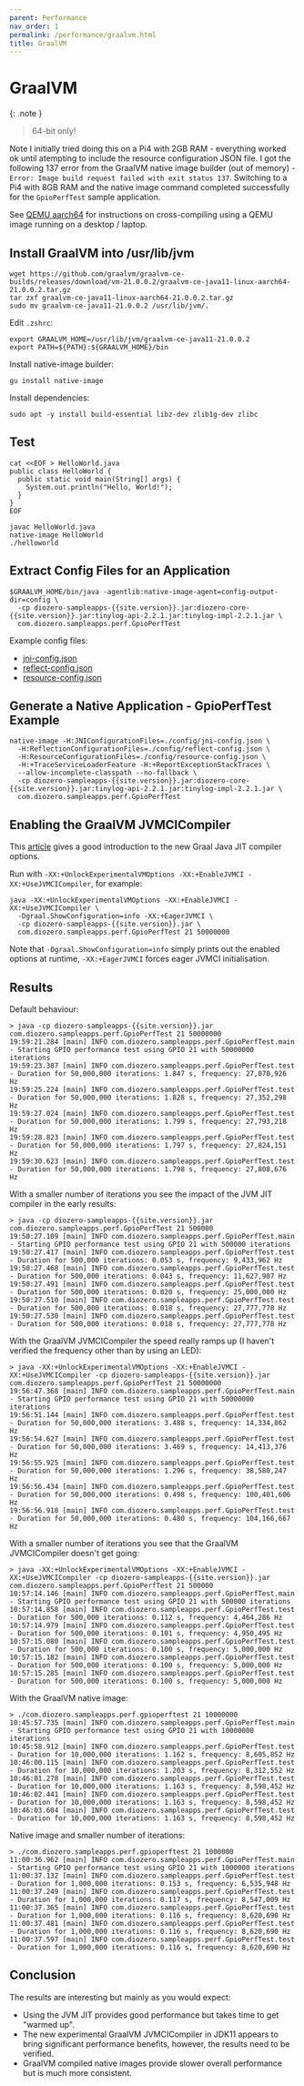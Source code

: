 ```yaml
---
parent: Performance
nav_order: 1
permalink: /performance/graalvm.html
title: GraalVM
---
```


# GraalVM

{: .note }
> 64-bit only!

Note I initially tried doing this on a Pi4 with 2GB RAM - everything worked ok until atempting to
include the resource configuration JSON file. I got the following 137 error from the GraalVM native
image builder (out of memory) - `Error: Image build request failed with exit status 137`.
Switching to a Pi4 with 8GB RAM and the native image command completed successfully for the
`GpioPerfTest` sample application.

See [QEMU aarch64](../8_internals/7_qemuaarch64.md) for instructions on cross-compiling using a
QEMU image running on a desktop / laptop.

## Install GraalVM into /usr/lib/jvm

```shell
wget https://github.com/graalvm/graalvm-ce-builds/releases/download/vm-21.0.0.2/graalvm-ce-java11-linux-aarch64-21.0.0.2.tar.gz
tar zxf graalvm-ce-java11-linux-aarch64-21.0.0.2.tar.gz
sudo mv graalvm-ce-java11-21.0.0.2 /usr/lib/jvm/.
```

Edit `.zshrc`:

```shell
export GRAALVM_HOME=/usr/lib/jvm/graalvm-ce-java11-21.0.0.2
export PATH=${PATH}:${GRAALVM_HOME}/bin
```

Install native-image builder:

```shell
gu install native-image
```

Install dependencies:

```shell
sudo apt -y install build-essential libz-dev zlib1g-dev zlibc
```

## Test

```shell
cat <<EOF > HelloWorld.java
public class HelloWorld {
  public static void main(String[] args) {
    System.out.println("Hello, World!");
  }
}
EOF

javac HelloWorld.java
native-image HelloWorld
./helloworld
```

## Extract Config Files for an Application

```shell
$GRAALVM_HOME/bin/java -agentlib:native-image-agent=config-output-dir=config \
  -cp diozero-sampleapps-{{site.version}}.jar:diozero-core-{{site.version}}.jar:tinylog-api-2.2.1.jar:tinylog-impl-2.2.1.jar \
  com.diozero.sampleapps.perf.GpioPerfTest
```

Example config files:

* [jni-config.json](https://github.com/mattjlewis/diozero/blob/master/src/main/graalvm/config/jni-config.json)
* [reflect-config.json](https://github.com/mattjlewis/diozero/blob/master/src/main/graalvm/config/reflect-config.json)
* [resource-config.json](https://github.com/mattjlewis/diozero/blob/master/src/main/graalvm/config/resource-config.json)

## Generate a Native Application - GpioPerfTest Example

```shell
native-image -H:JNIConfigurationFiles=./config/jni-config.json \
  -H:ReflectionConfigurationFiles=./config/reflect-config.json \
  -H:ResourceConfigurationFiles=./config/resource-config.json \
  -H:+TraceServiceLoaderFeature -H:+ReportExceptionStackTraces \
  --allow-incomplete-classpath --no-fallback \
  -cp diozero-sampleapps-{{site.version}}.jar:diozero-core-{{site.version}}.jar:tinylog-api-2.2.1.jar:tinylog-impl-2.2.1.jar \
  com.diozero.sampleapps.perf.GpioPerfTest
```

## Enabling the GraalVM JVMCICompiler

This [article](https://www.baeldung.com/graal-java-jit-compiler) gives a good introduction to the
new Graal Java JIT compiler options.

Run with `-XX:+UnlockExperimentalVMOptions -XX:+EnableJVMCI -XX:+UseJVMCICompiler`, for example:

```shell
java -XX:+UnlockExperimentalVMOptions -XX:+EnableJVMCI -XX:+UseJVMCICompiler \
  -Dgraal.ShowConfiguration=info -XX:+EagerJVMCI \
  -cp diozero-sampleapps-{{site.version}}.jar \
  com.diozero.sampleapps.perf.GpioPerfTest 21 50000000
```

Note that `-Dgraal.ShowConfiguration=info` simply prints out the enabled options at runtime,
`-XX:+EagerJVMCI` forces eager JVMCI initialisation.

## Results

Default behaviour:

```shell
> java -cp diozero-sampleapps-{{site.version}}.jar com.diozero.sampleapps.perf.GpioPerfTest 21 50000000
19:59:21.284 [main] INFO com.diozero.sampleapps.perf.GpioPerfTest.main - Starting GPIO performance test using GPIO 21 with 50000000 iterations
19:59:23.387 [main] INFO com.diozero.sampleapps.perf.GpioPerfTest.test - Duration for 50,000,000 iterations: 1.847 s, frequency: 27,070,926 Hz
19:59:25.224 [main] INFO com.diozero.sampleapps.perf.GpioPerfTest.test - Duration for 50,000,000 iterations: 1.828 s, frequency: 27,352,298 Hz
19:59:27.024 [main] INFO com.diozero.sampleapps.perf.GpioPerfTest.test - Duration for 50,000,000 iterations: 1.799 s, frequency: 27,793,218 Hz
19:59:28.823 [main] INFO com.diozero.sampleapps.perf.GpioPerfTest.test - Duration for 50,000,000 iterations: 1.797 s, frequency: 27,824,151 Hz
19:59:30.623 [main] INFO com.diozero.sampleapps.perf.GpioPerfTest.test - Duration for 50,000,000 iterations: 1.798 s, frequency: 27,808,676 Hz
```

With a smaller number of iterations you see the impact of the JVM JIT compiler in the early results:

```shell
> java -cp diozero-sampleapps-{{site.version}}.jar com.diozero.sampleapps.perf.GpioPerfTest 21 500000
19:50:27.109 [main] INFO com.diozero.sampleapps.perf.GpioPerfTest.main - Starting GPIO performance test using GPIO 21 with 500000 iterations
19:50:27.417 [main] INFO com.diozero.sampleapps.perf.GpioPerfTest.test - Duration for 500,000 iterations: 0.053 s, frequency: 9,433,962 Hz
19:50:27.468 [main] INFO com.diozero.sampleapps.perf.GpioPerfTest.test - Duration for 500,000 iterations: 0.043 s, frequency: 11,627,907 Hz
19:50:27.491 [main] INFO com.diozero.sampleapps.perf.GpioPerfTest.test - Duration for 500,000 iterations: 0.020 s, frequency: 25,000,000 Hz
19:50:27.510 [main] INFO com.diozero.sampleapps.perf.GpioPerfTest.test - Duration for 500,000 iterations: 0.018 s, frequency: 27,777,778 Hz
19:50:27.530 [main] INFO com.diozero.sampleapps.perf.GpioPerfTest.test - Duration for 500,000 iterations: 0.018 s, frequency: 27,777,778 Hz
```

With the GraalVM JVMCICompiler the speed really ramps up (I haven't verified the frequency other than by using an LED):

```shell
> java -XX:+UnlockExperimentalVMOptions -XX:+EnableJVMCI -XX:+UseJVMCICompiler -cp diozero-sampleapps-{{site.version}}.jar com.diozero.sampleapps.perf.GpioPerfTest 21 50000000
19:56:47.368 [main] INFO com.diozero.sampleapps.perf.GpioPerfTest.main - Starting GPIO performance test using GPIO 21 with 50000000 iterations
19:56:51.144 [main] INFO com.diozero.sampleapps.perf.GpioPerfTest.test - Duration for 50,000,000 iterations: 3.488 s, frequency: 14,334,862 Hz
19:56:54.627 [main] INFO com.diozero.sampleapps.perf.GpioPerfTest.test - Duration for 50,000,000 iterations: 3.469 s, frequency: 14,413,376 Hz
19:56:55.925 [main] INFO com.diozero.sampleapps.perf.GpioPerfTest.test - Duration for 50,000,000 iterations: 1.296 s, frequency: 38,580,247 Hz
19:56:56.434 [main] INFO com.diozero.sampleapps.perf.GpioPerfTest.test - Duration for 50,000,000 iterations: 0.498 s, frequency: 100,401,606 Hz
19:56:56.918 [main] INFO com.diozero.sampleapps.perf.GpioPerfTest.test - Duration for 50,000,000 iterations: 0.480 s, frequency: 104,166,667 Hz
```

With a smaller number of iterations you see that the GraalVM JVMCICompiler doesn't get going:

```shell
> java -XX:+UnlockExperimentalVMOptions -XX:+EnableJVMCI -XX:+UseJVMCICompiler -cp diozero-sampleapps-{{site.version}}.jar com.diozero.sampleapps.perf.GpioPerfTest 21 500000
10:57:14.146 [main] INFO com.diozero.sampleapps.perf.GpioPerfTest.main - Starting GPIO performance test using GPIO 21 with 500000 iterations
10:57:14.858 [main] INFO com.diozero.sampleapps.perf.GpioPerfTest.test - Duration for 500,000 iterations: 0.112 s, frequency: 4,464,286 Hz
10:57:14.979 [main] INFO com.diozero.sampleapps.perf.GpioPerfTest.test - Duration for 500,000 iterations: 0.101 s, frequency: 4,950,495 Hz
10:57:15.080 [main] INFO com.diozero.sampleapps.perf.GpioPerfTest.test - Duration for 500,000 iterations: 0.100 s, frequency: 5,000,000 Hz
10:57:15.182 [main] INFO com.diozero.sampleapps.perf.GpioPerfTest.test - Duration for 500,000 iterations: 0.100 s, frequency: 5,000,000 Hz
10:57:15.285 [main] INFO com.diozero.sampleapps.perf.GpioPerfTest.test - Duration for 500,000 iterations: 0.100 s, frequency: 5,000,000 Hz
```

With the GraalVM native image:

```shell
> ./com.diozero.sampleapps.perf.gpioperftest 21 10000000
10:45:57.735 [main] INFO com.diozero.sampleapps.perf.GpioPerfTest.main - Starting GPIO performance test using GPIO 21 with 10000000 iterations
10:45:58.912 [main] INFO com.diozero.sampleapps.perf.GpioPerfTest.test - Duration for 10,000,000 iterations: 1.162 s, frequency: 8,605,852 Hz
10:46:00.115 [main] INFO com.diozero.sampleapps.perf.GpioPerfTest.test - Duration for 10,000,000 iterations: 1.203 s, frequency: 8,312,552 Hz
10:46:01.278 [main] INFO com.diozero.sampleapps.perf.GpioPerfTest.test - Duration for 10,000,000 iterations: 1.163 s, frequency: 8,598,452 Hz
10:46:02.441 [main] INFO com.diozero.sampleapps.perf.GpioPerfTest.test - Duration for 10,000,000 iterations: 1.163 s, frequency: 8,598,452 Hz
10:46:03.604 [main] INFO com.diozero.sampleapps.perf.GpioPerfTest.test - Duration for 10,000,000 iterations: 1.163 s, frequency: 8,598,452 Hz
```

Native image and smaller number of iterations:

```shell
> ./com.diozero.sampleapps.perf.gpioperftest 21 1000000
11:00:36.962 [main] INFO com.diozero.sampleapps.perf.GpioPerfTest.main - Starting GPIO performance test using GPIO 21 with 1000000 iterations
11:00:37.132 [main] INFO com.diozero.sampleapps.perf.GpioPerfTest.test - Duration for 1,000,000 iterations: 0.153 s, frequency: 6,535,948 Hz
11:00:37.249 [main] INFO com.diozero.sampleapps.perf.GpioPerfTest.test - Duration for 1,000,000 iterations: 0.117 s, frequency: 8,547,009 Hz
11:00:37.365 [main] INFO com.diozero.sampleapps.perf.GpioPerfTest.test - Duration for 1,000,000 iterations: 0.116 s, frequency: 8,620,690 Hz
11:00:37.481 [main] INFO com.diozero.sampleapps.perf.GpioPerfTest.test - Duration for 1,000,000 iterations: 0.116 s, frequency: 8,620,690 Hz
11:00:37.597 [main] INFO com.diozero.sampleapps.perf.GpioPerfTest.test - Duration for 1,000,000 iterations: 0.116 s, frequency: 8,620,690 Hz
```

## Conclusion

The results are interesting but mainly as you would expect:

* Using the JVM JIT provides good performance but takes time to get "warmed up".
* The new experimental GraalVM JVMCICompiler in JDK11 appears to bring significant performance benefits, however, the results need to be verified.
* GraalVM compiled native images provide slower overall performance but is much more consistent.

